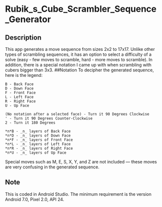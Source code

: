 # Rubik_s_Cube_Scrambler_Sequence_Generator
## Description
This app generates a move sequence from sizes 2x2 to 17x17. Unlike other types of scrambling sequences, it has an option to select a difficulty of a solve (easy - few moves to scramble, hard - more moves to scramble). In addition, there is a special notation I came up with when scrambling with cubers bigger than 3x3.
##Notation
To decipher the generated sequence, here is the legend:
```
B - Back Face
D - Down Face
F - Front Face
L - Left Face
R - Right Face
U - Up Face

(No notation after a selected face) - Turn it 90 Degrees Clockwise
' - Turn it 90 Degrees Counter-Clockwise
2 - Turn it 180 Degrees

*n*B - _n_ layers of Back Face
*n*D - _n_ layers of Down Face
*n*F - _n_ layers of Front Face
*n*L - _n_ layers of Left Face
*n*R - _n_ layers of Right Face
*n*U - _n_ layers of Up Face
```
Special moves such as M, E, S, X, Y, and Z are not included — these moves are very confusing in the generated sequence.
## Note
This is coded in Android Studio. The minimum requirement is the version Android 7.0, Pixel 2.0, API 24.
